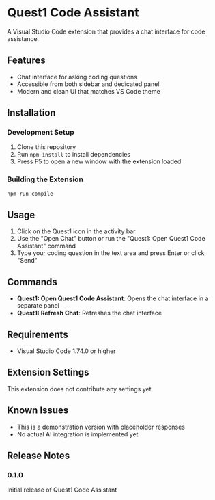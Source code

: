 # Quest1 Code Assistant 

A Visual Studio Code extension that provides a chat interface for code assistance.

## Features

- Chat interface for asking coding questions
- Accessible from both sidebar and dedicated panel
- Modern and clean UI that matches VS Code theme

## Installation

### Development Setup

1. Clone this repository
2. Run `npm install` to install dependencies
3. Press F5 to open a new window with the extension loaded

### Building the Extension

```bash
npm run compile
```

## Usage

1. Click on the Quest1 icon in the activity bar
2. Use the "Open Chat" button or run the "Quest1: Open Quest1 Code Assistant" command
3. Type your coding question in the text area and press Enter or click "Send"

## Commands

- **Quest1: Open Quest1 Code Assistant**: Opens the chat interface in a separate panel
- **Quest1: Refresh Chat**: Refreshes the chat interface

## Requirements

- Visual Studio Code 1.74.0 or higher

## Extension Settings

This extension does not contribute any settings yet.

## Known Issues

- This is a demonstration version with placeholder responses
- No actual AI integration is implemented yet

## Release Notes

### 0.1.0

Initial release of Quest1 Code Assistant
